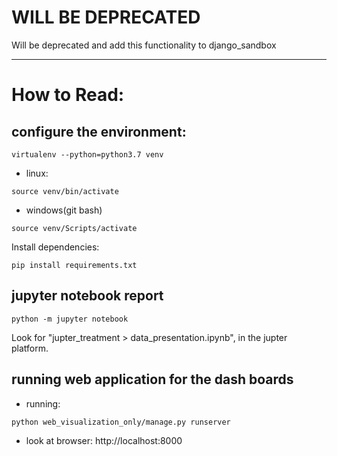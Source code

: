 # WILL BE DEPRECATED
Will be deprecated and add this functionality to django_sandbox

-------------------------------------


# How to Read:
## configure the environment:
```
virtualenv --python=python3.7 venv
```
- linux:
```
source venv/bin/activate
```
- windows(git bash)
```
source venv/Scripts/activate
```
Install dependencies:
```
pip install requirements.txt
```
## jupyter notebook report
```
python -m jupyter notebook
```
Look for "jupter_treatment > data_presentation.ipynb", in the jupter platform.

## running web application for the dash boards
- running: 
```
python web_visualization_only/manage.py runserver
```
- look at browser: 
http://localhost:8000

